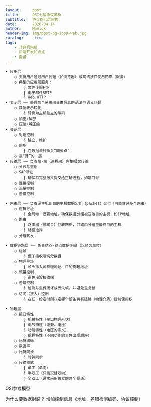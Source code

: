 ```yaml
---
layout:     post
title:      OSI七层协议简析
subtitle:   协议的七层架构
date:       2020-04-14
author:     Manlok
header-img: img/post-bg-ios9-web.jpg
catalog: 	 true
tags:
    - 计算机网络
    - 后端开发知识点
    - 面试
---
```

	• 应用层
		○ 支持用户通过用户代理（如浏览器）或网络接口使用网络（服务）
		○ 典型的应用层服务：
			§ 文件传输FTP
			§ 电子邮件SMTP
			§ Web HTTP
	• 表示层 —— 处理两个系统间交换信息的语法与语义问题
		○ 数据表示转化
			§ 转换为主机独立的编码
		○ 加密/解密
		○ 压缩/解压缩
	• 会话层
		○ 对话控制
			§ 建立、维护
		○ 同步
			§ 在数据流钟插入“同步点”
		○ 最“薄”的一层
	• 传输层 —— 负责端-端（进程间）完整报文传输
		○ 分段与重组
		○ SAP寻址
			§ 确保将完整报文提交给正确进程，如端口号
		○ 连接控制
		○ 流量控制
		○ 差错控制

	• 网络层 —— 负责源主机到目的主机数据分组（packet）交付（可能穿越多个网络）
		○ 逻辑寻址
			§ 全局唯一逻辑地址，确保数据分组被送达目的主机，如IP地址
		○ 路由
			§ 路由器（或网关）互联网络，并路由分组至最终目的主机
			§ 路径选择
		○ 分组转发

	• 数据链路层 —— 负责结点-结点数据传输（以帧为单位）
		○ 组帧
			§ 便于接收端切分数据
		○ 物理寻址
			§ 帧头插入源物理地址、目的物理地址
		○ 流量控制
			§ 避免淹没接收端
		○ 差错控制
			§ 检测并重传损坏或丢失帧，并避免重复帧
		○ 访问（接入）控制
			§ 在任一给定时刻决定哪个设备拥有链路（物理介质）控制使用权

	• 物理层
		○ 接口特性
			§ 机械特性（接口物理形状）
			§ 电气特性（电频、电压）
			§ 功能特性（电压的意义）
			§ 规程特性（不同功能的事件出现顺序）
		○ 比特编码
		○ 数据率
		○ 比特同步
			§ 时钟同步
		○ 传输模式
			§ 单工（单向）
			§ 半双工（只能交替双向）
			§ 全双工（通常采用独立的两个信道）


OSI参考模型




为什么要数据封装？
增加控制信息（地址、差错检测编码、协议控制）
